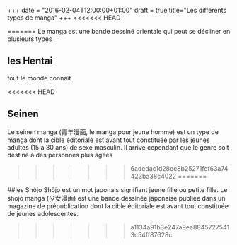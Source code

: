 +++
date = "2016-02-04T12:00:00+01:00"
draft = true
title="Les différents types de manga"
+++
<<<<<<< HEAD

=======
Le manga est une bande dessiné orientale qui peut se décliner en plusieurs types
## les Hentai
tout le monde connaît

<<<<<<< HEAD
## Seinen
Le seinen manga (青年漫画, le manga pour jeune homme) est un type de manga dont la cible éditoriale est avant tout constituée par les jeunes adultes (15 à 30 ans) de sexe masculin. Il arrive cependant que le genre soit destiné à des personnes plus âgées

>>>>>>> 6adedac1d28ec8b25271fef63a74423ba38c4022
=======

##les Shôjo
Shôjo est un mot japonais signifiant jeune fille ou petite fille. Le shōjo manga (少女漫画) est une bande dessinée japonaise publiée dans un magazine de prépublication dont la cible éditoriale est avant tout constituée de jeunes adolescentes. 
>>>>>>> a1134a91b3e247a9ea88457275413c54ff87628c
